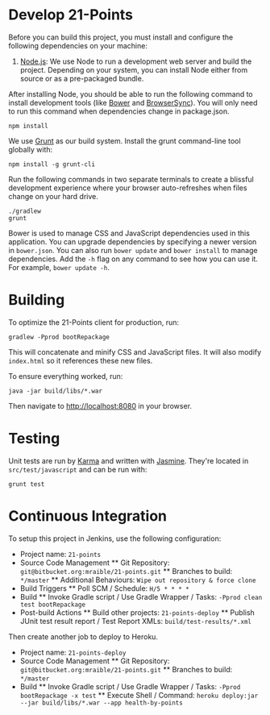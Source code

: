 # Develop 21-Points
Before you can build this project, you must install and configure the following dependencies on your machine:

1. [Node.js][]: We use Node to run a development web server and build the project. 
   Depending on your system, you can install Node either from source or as a pre-packaged bundle.
    
After installing Node, you should be able to run the following command to install development tools (like 
[Bower][] and [BrowserSync][]). You will only need to run this command when dependencies change in package.json.

    npm install
    
We use [Grunt][] as our build system. Install the grunt command-line tool globally with:
    
    npm install -g grunt-cli

Run the following commands in two separate terminals to create a blissful development experience where your browser 
auto-refreshes when files change on your hard drive.

    ./gradlew
    grunt

Bower is used to manage CSS and JavaScript dependencies used in this application. You can upgrade dependencies by 
specifying a newer version in `bower.json`. You can also run `bower update` and `bower install` to manage dependencies.
Add the `-h` flag on any command to see how you can use it. For example, `bower update -h`.

# Building

To optimize the 21-Points client for production, run:

    gradlew -Pprod bootRepackage
    
This will concatenate and minify CSS and JavaScript files. It will also modify `index.html` so it references
these new files. 
    
To ensure everything worked, run:

    java -jar build/libs/*.war
    
Then navigate to [http://localhost:8080](http://localhost:8080) in your browser.

# Testing

Unit tests are run by [Karma][] and written with [Jasmine][]. They're located in `src/test/javascript` and can be run with:

    grunt test 

# Continuous Integration

To setup this project in Jenkins, use the following configuration:

* Project name: `21-points`
* Source Code Management
** Git Repository: `git@bitbucket.org:mraible/21-points.git`
** Branches to build: `*/master`
** Additional Behaviours: `Wipe out repository & force clone`
* Build Triggers
** Poll SCM / Schedule: `H/5 * * * *`
* Build
** Invoke Gradle script / Use Gradle Wrapper / Tasks: `-Pprod clean test bootRepackage`
* Post-build Actions
** Build other projects: `21-points-deploy`
** Publish JUnit test result report / Test Report XMLs: `build/test-results/*.xml`

Then create another job to deploy to Heroku.

* Project name: `21-points-deploy`
* Source Code Management
** Git Repository: `git@bitbucket.org:mraible/21-points.git`
** Branches to build: `*/master`
* Build
** Invoke Gradle script / Use Gradle Wrapper / Tasks: `-Pprod bootRepackage -x test`
** Execute Shell / Command: `heroku deploy:jar --jar build/libs/*.war --app health-by-points`

[Node.js]: https://nodejs.org/
[Bower]: http://bower.io/
[Grunt]: http://gruntjs.com/
[BrowserSync]: http://www.browsersync.io/
[Karma]: http://karma-runner.github.io/
[Jasmine]: http://jasmine.github.io/2.0/introduction.html
[Protractor]: https://angular.github.io/protractor/
